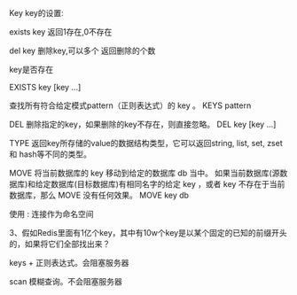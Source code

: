 

Key
key的设置:

exists key
	返回1存在,0不存在

del key 
	删除key,可以多个
	返回删除的个数

key是否存在

 EXISTS key [key ...]


查找所有符合给定模式pattern（正则表达式）的 key 。
KEYS pattern

DEL 
删除指定的key，如果删除的key不存在，则直接忽略。
DEL key [key ...]

TYPE 
返回key所存储的value的数据结构类型，它可以返回string, list, set, zset 和 hash等不同的类型。

MOVE 
将当前数据库的 key 移动到给定的数据库 db 当中。
如果当前数据库(源数据库)和给定数据库(目标数据库)有相同名字的给定 key ，或者 key 不存在于当前数据库，那么 MOVE 没有任何效果。
 MOVE key db 


使用 : 连接作为命名空间


3、假如Redis里面有1亿个key，其中有10w个key是以某个固定的已知的前缀开头的，如果将它们全部找出来？

keys + 正则表达式。会阻塞服务器

scan  模糊查询。不会阻塞服务器



